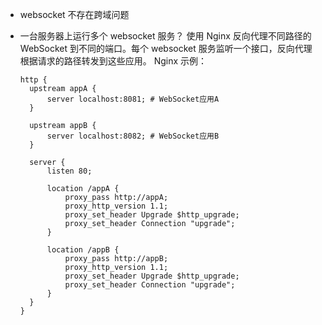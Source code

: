 - websocket 不存在跨域问题
- 一台服务器上运行多个 websocket 服务？
  使用 Nginx 反向代理不同路径的 WebSocket 到不同的端口。每个 websocket 服务监听一个接口，反向代理根据请求的路径转发到这些应用。
  Nginx 示例：

  ```
  http {
    upstream appA {
        server localhost:8081; # WebSocket应用A
    }

    upstream appB {
        server localhost:8082; # WebSocket应用B
    }

    server {
        listen 80;

        location /appA {
            proxy_pass http://appA;
            proxy_http_version 1.1;
            proxy_set_header Upgrade $http_upgrade;
            proxy_set_header Connection "upgrade";
        }

        location /appB {
            proxy_pass http://appB;
            proxy_http_version 1.1;
            proxy_set_header Upgrade $http_upgrade;
            proxy_set_header Connection "upgrade";
        }
    }
  }

  ```
